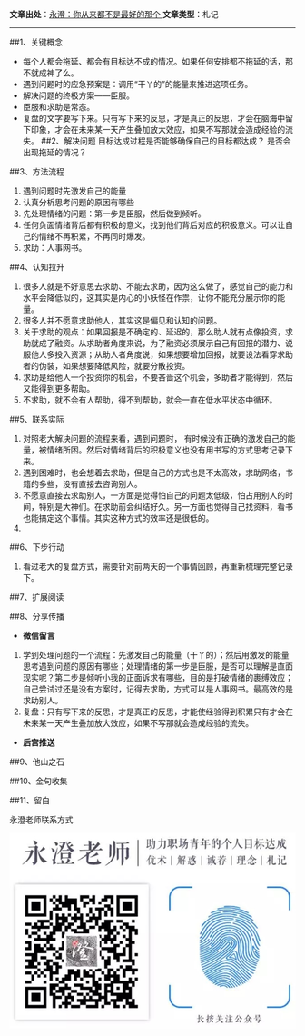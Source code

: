 

**文章出处**：[永澄：你从来都不是最好的那个 ](https://mp.weixin.qq.com/s/wSiYo371oNa7GnPaVLIxVA)
**文章类型**：札记

------------------------------------

##1、关键概念
- 每个人都会拖延、都会有目标达不成的情况。如果任何安排都不拖延的话，那不就成神了么。
- 遇到问题时的应急预案是：调用“干丫的”的能量来推进这项任务。
- 解决问题的终极方案——臣服。
- 臣服和求助是常态。
- 复盘的文字要写下来。只有写下来的反思，才是真正的反思，才会在脑海中留下印象，才会在未来某一天产生叠加放大效应，如果不写那就会造成经验的流失。
##2、解决问题
目标达成过程是否能够确保自己的目标都达成？
是否会出现拖延的情况？


##3、方法流程
1. 遇到问题时先激发自己的能量
2. 认真分析思考问题的原因有哪些
3. 先处理情绪的问题：第一步是臣服，然后做到倾听。
4. 任何负面情绪背后都有积极的意义，找到他们背后对应的积极意义。可以让自己的情绪不再积累，不再同时爆发。
5. 求助：人事网书。

##4、认知拉升
1. 很多人就是不好意思去求助、不能去求助，因为这么做了，感觉自己的能力和水平会降低似的，这其实是内心的小妖怪在作祟，让你不能充分展示你的能量。
2. 很多人并不愿意求助他人，其实这是偏见和认知的问题。
3. 关于求助的观点：如果回报是不确定的、延迟的，那么助人就有点像投资，求助就成了融资。从求助者角度来说，为了融资必须展示自己有回报的潜力、说服他人多投入资源；从助人者角度说，如果想要增加回报，就要设法看穿求助者的伪装，如果想要降低风险，就要分散投资。
4. 求助是给他人一个投资你的机会，不要吝啬这个机会，多助者才能得到，然后又能得到更多帮助。
5. 不求助，就不会有人帮助，得不到帮助，就会一直在低水平状态中循环。

##5、联系实际
1. 对照老大解决问题的流程来看，遇到问题时，
有时候没有正确的激发自己的能量，被情绪所困。然后对情绪背后的积极意义也没有用书写的方式思考记录下来。
2. 遇到困难时，也会想着去求助，但是自己的方式也是不太高效，求助网络，书籍的多些，没有直接去咨询别人。
3. 不愿意直接去求助别人，一方面是觉得怕自己的问题太低级，怕占用别人的时间，特别是大神们。在求助前会纠结好久。另一方面也觉得自己找资料，看书也能搞定这个事情。其实这种方式的效率还是很低的。
4. 

##6、下步行动
1. 看过老大的复盘方式，需要针对前两天的一个事情回顾，再重新梳理完整记录下。

##7、扩展阅读

##8、分享传播

- **微信留言**
1. 学到处理问题的一个流程：先激发自己的能量（干丫的）；然后用激发的能量思考遇到问题的原因有哪些；处理情绪的第一步是臣服，是否可以理解是直面现实呢？第二步是倾听小我的正面诉求有哪些，目的是打破情绪的裹缚效应；自己尝试过还是没有方案时，记得去求助，方式可以是人事网书。最高效的是求助别人。
2. 复盘：只有写下来的反思，才是真正的反思，才能使经验得到积累只有才会在未来某一天产生叠加放大效应，如果不写那就会造成经验的流失。

-	**后宫推送**

##9、他山之石

##10、金句收集

##11、留白


永澄老师联系方式

![](./_image/永澄老师公众号图片.webp.jpg)


	
